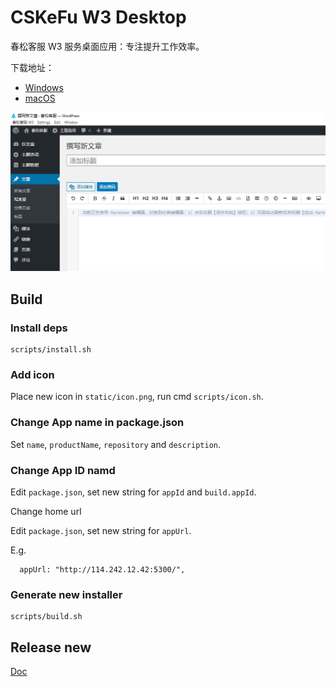 # CSKeFu W3 Desktop

春松客服 W3 服务桌面应用：专注提升工作效率。

下载地址：

* [Windows](http://cdndownload2.chatopera.com/installation/cskefu/cskefu-w3-2.25.3-win.exe)
* [macOS](http://cdndownload2.chatopera.com/installation/cskefu/cskefu-w3-2.25.3-mac.dmg)

![image](./media/QQ截图20221010125430.png)

## Build

### Install deps

```
scripts/install.sh
```

### Add icon

Place new icon in `static/icon.png`, run cmd `scripts/icon.sh`.

### Change App name in package.json

Set `name`, `productName`, `repository` and `description`.

### Change App ID namd

Edit `package.json`, set new string for `appId` and `build.appId`.

Change home url

Edit `package.json`, set new string for `appUrl`.

E.g.

```
  appUrl: "http://114.242.12.42:5300/",
```

### Generate new installer

```
scripts/build.sh
```

## Release new

[Doc](./original.README.md)
